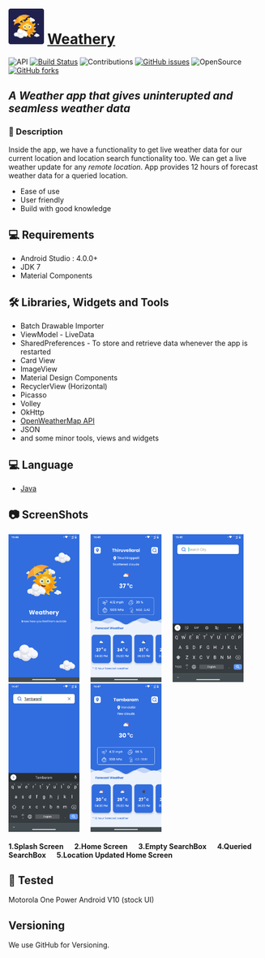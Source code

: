 # <img src="https://github.com/SrinivasanJayakumarr/Weathery-Weather_App/blob/master/ScreenShots/weathery_icon.png" width="70"> <a href="https://github.com/SrinivasanJayakumarr/Weathery-Weather_App/master" target="_blank">Weathery</a>

![API](https://img.shields.io/badge/API-23%2B-brightgreen.svg?style=flat) [![Build Status](https://travis-ci.org/joemccann/dillinger.svg?branch=master)](https://travis-ci.org/joemccann/dillinger) ![Contributions](https://img.shields.io/badge/contributions-welcome-brightgreen.svg?style=flat) [![GitHub issues](https://img.shields.io/github/issues/SrinivasanJayakumarr/Weathery-Weather_App)](https://github.com/SrinivasanJayakumarr/Weathery-Weather_App/issues) ![OpenSource](https://img.shields.io/badge/OpenSource-YES-brightgreen) [![GitHub forks](https://img.shields.io/github/forks/SrinivasanJayakumarr/Weathery-Weather_App)](https://github.com/SrinivasanJayakumarr/Weathery-Weather_App/network)

## _A Weather app that gives uninterupted and seamless weather data_


### :scroll: Description

Inside the app, we have a functionality to get live weather data for our current location and location search functionality too. We can get a live weather update
for any _remote location_. App provides 12 hours of forecast weather data for a queried location.

- Ease of use
- User friendly
- Build with  good knowledge

## :computer: Requirements

- Android Studio : 4.0.0+
- JDK 7
- Material Components 

## :hammer_and_wrench: Libraries, Widgets and Tools

- Batch Drawable Importer
- ViewModel - LiveData
- SharedPreferences - To store and retrieve data whenever the app is restarted
- Card View
- ImageView
- Material Design Components
- RecyclerView (Horizontal)
- Picasso
- Volley
- OkHttp
- <a href="https://openweathermap.org/api" target="_blank">OpenWeatherMap API</a>
- JSON
- and some minor tools, views and widgets

## :computer: Language

- <a href="https://docs.oracle.com/en/java/javase/index.html" target="_blank">Java</a>

## :camera: ScreenShots

<span align="center">
  <img src="https://github.com/SrinivasanJayakumarr/Weathery-Weather_App/blob/master/ScreenShots/splashScreen.png" width="140">
  <b>&emsp;</b>
  <img src="https://github.com/SrinivasanJayakumarr/Weathery-Weather_App/blob/master/ScreenShots/homeScreen.png" width="140">
  <b>&emsp;</b>
  <img src="https://github.com/SrinivasanJayakumarr/Weathery-Weather_App/blob/master/ScreenShots/emptySearchBox.png" width="140">
  <b>&emsp;</b>
  <img src="https://github.com/SrinivasanJayakumarr/Weathery-Weather_App/blob/master/ScreenShots/queriedSearchBox.png" width="140">
  <b>&emsp;</b>
  <img src="https://github.com/SrinivasanJayakumarr/Weathery-Weather_App/blob/master/ScreenShots/homeQuried.png" width="140">
  <b>&emsp;</b>
</span>
<br></br>
<span align="left">
  <b> 1.Splash Screen </b>
  <b>&emsp;</b>
  <b> 2.Home Screen </b>
  <b>&emsp;</b>
  <b> 3.Empty SearchBox </b>
  <b>&emsp;</b>
  <b> 4.Queried SearchBox </b>
  <b>&emsp;</b>
  <b> 5.Location Updated Home Screen </b>
</span>

## :iphone: Tested

Motorola One Power Android V10 (stock UI)

## Versioning
We use GitHub for Versioning.
